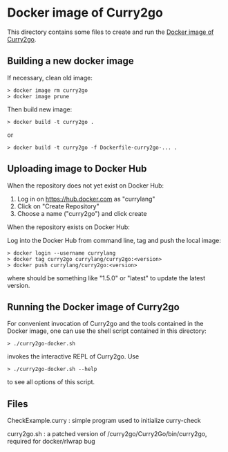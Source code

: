 Docker image of Curry2go
========================

This directory contains some files to create and run the
[Docker image of Curry2go](https://hub.docker.com/r/currylang/curry2go).


Building a new docker image
---------------------------

If necessary, clean old image:

    > docker image rm curry2go
    > docker image prune

Then build new image:

    > docker build -t curry2go .

or

    > docker build -t curry2go -f Dockerfile-curry2go-... .


Uploading image to Docker Hub
-----------------------------

When the repository does not yet exist on Docker Hub:

1. Log in on https://hub.docker.com as "currylang"
2. Click on "Create Repository"
3. Choose a name ("curry2go") and click create

When the repository exists on Docker Hub:

Log into the Docker Hub from command line, tag and push the local image:

    > docker login --username currylang
    > docker tag curry2go currylang/curry2go:<version>
    > docker push currylang/curry2go:<version>

where <version> should be something like "1.5.0"
or "latest" to update the latest version.


Running the Docker image of Curry2go
---------------------------------

For convenient invocation of Curry2go and the tools contained in the
Docker image, one can use the shell script contained in this directory:

    > ./curry2go-docker.sh

invokes the interactive REPL of Curry2go. Use

    > ./curry2go-docker.sh --help

to see all options of this script.

Files
-----

CheckExample.curry : simple program used to initialize curry-check

curry2go.sh : a patched version of /curry2go/Curry2Go/bin/curry2go,
              required for docker/rlwrap bug
